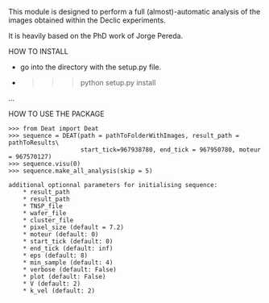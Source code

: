 This module is designed to perform a full (almost)-automatic analysis of the images obtained within the Declic experiments. 

It is heavily based on the PhD work of Jorge Pereda.

HOW TO INSTALL

* go into the directory with the setup.py file.
* >>> python setup.py install


...


HOW TO USE THE PACKAGE

    >>> from Deat import Deat
    >>> sequence = DEAT(path = pathToFolderWithImages, result_path = pathToResults\
                        start_tick=967938780, end_tick = 967950780, moteur = 967570127)
    >>> sequence.visu(0)
    >>> sequence.make_all_analysis(skip = 5)
    
    additional optionnal parameters for initialising sequence:
        * result_path
        * result_path
        * TNSP_file
        * wafer_file
        * cluster_file
        * pixel_size (default = 7.2)
        * moteur (default: 0)
        * start_tick (default: 0)
        * end_tick (default: inf)
        * eps (default: 8)
        * min_sample (default: 4)
        * verbose (default: False)
        * plot (default: False)
        * V (default: 2)
        * k_vel (default: 2)